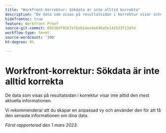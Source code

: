 ```yaml
---
title: "Workfront-korrektur: Sökdata är inte alltid korrekta"
description: "De data som visas på resultatsidan i korrektur visar inte alltid den mest aktuella informationen. Vi rekommenderar att du skapar en anpassad vy och använder den för att få den senaste informationen om dina data."
hidefromtoc: true
feature: Workfront Proof
source-git-commit: 69236df0167ef6eb14ee4e646a5e142533f13dfd
workflow-type: tm+mt
source-wordcount: '100'
ht-degree: 0%

---
```



# Workfront-korrektur: Sökdata är inte alltid korrekta

De data som visas på resultatsidan i korrektur visar inte alltid den mest aktuella informationen.

Vi rekommenderar att du skapar en anpassad vy och använder den för att få den senaste informationen om dina data.

_Först rapporterad den 1 mars 2023._
